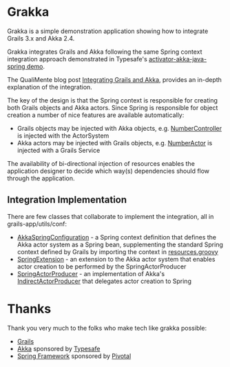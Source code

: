 # Grakka #

Grakka is a simple demonstration application showing how to integrate Grails 3.x and Akka 2.4.

Grakka integrates Grails and Akka following the same Spring context integration approach demonstrated 
in Typesafe's [activator-akka-java-spring demo](https://github.com/typesafehub/activator-akka-java-spring).

The QualiMente blog post [Integrating Grails and Akka](https://www.qualimente.com/2016/01/19/integrating-grails-and-akka/), provides an in-depth explanation of the integration.

The key of the design is that the Spring context is responsible for creating both Grails objects and Akka actors.  Since Spring is responsible for object creation a number of nice features are available automatically:

* Grails objects may be injected with Akka objects, e.g. [NumberController](grails-app/controllers/grakka/NumberController.groovy) is injected with the ActorSystem
* Akka actors may be injected with Grails objects, e.g. [NumberActor](src/main/groovy/grakka/number/NumberActor.groovy) is injected with a Grails Service 

The availability of bi-directional injection of resources enables the application designer to decide which way(s) dependencies should flow through the application.

## Integration Implementation ##

There are few classes that collaborate to implement the integration, all in grails-app/utils/conf:
  
* [AkkaSpringConfiguration](grails-app/utils/conf/AkkaSpringConfiguration.groovy) - a Spring context definition that defines the Akka actor system as a Spring bean, supplementing the standard Spring context defined by Grails by importing the context in [resources.groovy](grails-app/conf/spring/resources.groovy)
* [SpringExtension](grails-app/utils/conf/SpringExtension.groovy) - an extension to the Akka actor system that enables actor creation to be performed by the SpringActorProducer 
* [SpringActorProducer](grails-app/utils/conf/SpringActorProducer.groovy) - an implementation of Akka's [IndirectActorProducer](http://doc.akka.io/api/akka/2.4.0/index.html#akka.actor.IndirectActorProducer) that delegates actor creation to Spring 

# Thanks #

Thank you very much to the folks who make tech like grakka possible:

* [Grails](https://grails.org/)
* [Akka](http://akka.io/) sponsored by [Typesafe](http://www.typesafe.com/)
* [Spring Framework](https://spring.io/) sponsored by [Pivotal](https://pivotal.io/)

